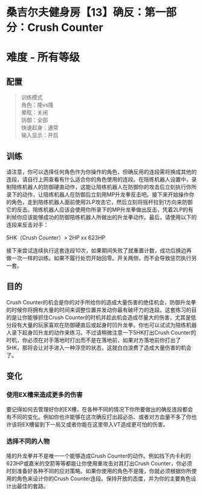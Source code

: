 # 桑吉尔夫健身房【13】确反：第一部分：Crush Counter
# 难度 - 所有等级
## 配置
> 训练模式  
> 角色：隆vs隆  
> 晕眩：关闭  
> 防御：全部  
> 快速起身：通常  
> 输入显示：开启  

## 训练
请注意，你可以选择任何角色作为你操作的角色，但确反用的连段需将换成其他的连段，请自行上网查看有什么适合你的角色使用的连段。在陪练机器人设置中，录制陪练机器人的防御硬直动作，这能让陪练机器人在防御你的攻击后立刻执行你所录下的动作，让陪练机器人在防御后立刻用MP升龙拳反击吧。接下来开始操作你的角色，走到陪练机器人面前使用2LP攻击它，然后立刻将摇杆拉到1方向来防御它的反击。陪练机器人应该会使用你所录下的MP升龙拳做出反击，凭着2LP的有利帧你应该能够成功的防御陪练机器人所做出的升龙拳动作。最后，请使用以下的连段来反击对手：

5HK（Crush Counter）> 2HP xx 623HP

接下来尝试连续执行这套连段10次，如果期间失败了就重置计数，成功后换边再做一次一样的训练。如果不履行处罚开始回零。开关两侧，而不会导致惩罚执行另一套。

## 目的
Crush Counter的机会是你的对手所给你的造成大量伤害的绝佳机会，防御升龙拳的时候你将拥有大量的时间来调整位置并发动你最有破坏力的连段。这套练习的目的是让你能够抓住Crush Counter的时机并趁此机会造成尽量大的伤害，尤其是低分段有大量的玩家喜欢在防御硬直后或起身时凹升龙拳。你也可以试试为陪练机器人录下起身凹升龙的动作来练习。不过请稍微注意一下5HK打出Crush Counter的时机，你必须在对手落地时打出而不是在落地前，如果对方落地前你打出了5HK，那将会让对手进入一种浮空的状态，这就白白浪费了造成大量伤害的机会了。

## 变化
### 使用EX槽来造成更多的伤害
要记得如何去管理好你的EX槽，在各种不同的情况下你所要做出的确反连段都会有不同的变化。例如你也许能够在这次确反打出超必杀、或者对方血量不多了你也许该将EX槽留到下一局又或者你能在这里带入VT造成更可怕的伤害。

### 选择不同的人物
隆的升龙拳并不是唯一一个能够造成Crush Counter的动作。例如挡下内卡利的623HP或嘉米的空箭等等都能让你使用重攻击对其打出Crush Counter，你必须时刻准备好各种不同的应对策略。如果你使用的角色不是隆，你就必须根据你所使用的角色来设计你的Crush Counter连段。保持开放的态度，并为你的主要角色设计出最佳的套路。
